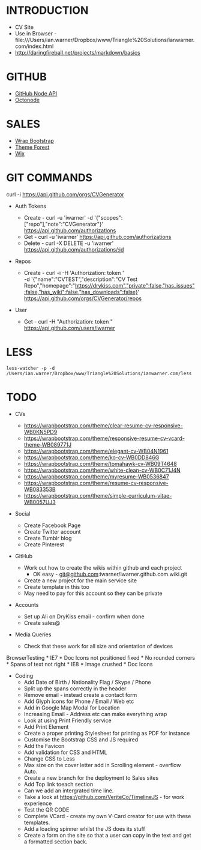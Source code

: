 # INTRODUCTION

* CV Site
* Use in Browser - file:///Users/ian.warner/Dropbox/www/Triangle%20Solutions/ianwarner.com/index.html
* http://daringfireball.net/projects/markdown/basics

# GITHUB

* [GitHub Node API](https://github.com/ajaxorg/node-github)
* [Octonode](https://github.com/pksunkara/octonode)

# SALES

* [Wrap Bootstrap](https://wrapbootstrap.com/)
* [Theme Forest](http://themeforest.net/)
* [Wix](http://wix.com/)

# GIT COMMANDS

curl -i https://api.github.com/orgs/CVGenerator

* Auth Tokens
    * Create - curl -u 'iwarner' -d '{"scopes":["repo"],"note":"CVGenerator"}' https://api.github.com/authorizations
    * Get    - curl -u 'iwarner' https://api.github.com/authorizations
    * Delete - curl -X DELETE -u 'iwarner' https://api.github.com/authorizations/:id

* Repos
    * Create -
    curl -i -H 'Authorization: token ' \
    -d '{"name":"CVTEST","description":"CV Test Repo","homepage":"https://drykiss.com","private":false,"has_issues":false,"has_wiki":false,"has_downloads":false}' \
    https://api.github.com/orgs/CVGenerator/repos

* User
    * Get - curl -H "Authorization: token " https://api.github.com/users/iwarner

# LESS

    less-watcher -p -d /Users/ian.warner/Dropbox/www/Triangle%20Solutions/ianwarner.com/less

# TODO

* CVs
    * https://wrapbootstrap.com/theme/clear-resume-cv-responsive-WB0KN5PD9
    * https://wrapbootstrap.com/theme/responsive-resume-cv-vcard-theme-WB089771J
    * https://wrapbootstrap.com/theme/elegant-cv-WB04N1961
    * https://wrapbootstrap.com/theme/ko-cv-WB0DD846G
    * https://wrapbootstrap.com/theme/tomahawk-cv-WB09T4648
    * https://wrapbootstrap.com/theme/white-clean-cv-WB0C71J4N
    * https://wrapbootstrap.com/theme/myresume-WB0536847
    * https://wrapbootstrap.com/theme/resume-cv-responsive-WB083353B
    * https://wrapbootstrap.com/theme/simple-curriculum-vitae-WB0057UJ3

* Social
    * Create Facebook Page
    * Create Twitter account
    * Create Tumblr blog
    * Create Pinterest

* GitHub
    * Work out how to create the wikis within github and each project
        * OK easy - git@github.com:iwarner/iwarner.github.com.wiki.git
    * Create a new project for the main service site
    * Create template in this too
    * May need to pay for this account so they can be private

* Accounts
    * Set up Ali on DryKiss email - confirm when done
    * Create sales@

* Media Queries
    * Check that these work for all size and orientation of devices

BrowserTesting
    * IE7
        * Doc Icons not positioned fixed
        * No rounded corners
        * Spans of text not right
    * IE8
        * Image crushed
        * Doc Icons

* Coding
    * Add Date of Birth / Nationality Flag / Skype / Phone
    * Split up the spans correctly in the header
    * Remove email - instead create a contact form
    * Add Glyph icons for Phone / Email / Web etc
    * Add in Google Map Modal for Location
    * Increasing Email - Address etc can make everything wrap
    * Look at using Print Friendly service
    * Add Print Element
    * Create a proper printing Stylesheet for printing as PDF for instance
    * Customise the Bootstrap CSS and JS required
    * Add the Favicon
    * Add validation for CSS and HTML
    * Change CSS to Less
    * Max size on the cover letter add in Scrolling element - overflow Auto.
    * Create a new branch for the deployment to Sales sites
    * Add Top link toeach section
    * Can we add an intergrated time line.
    * Take a look at https://github.com/VeriteCo/TimelineJS - for work experience
    * Test the QR CODE
    * Complete VCard - create my own V-Card creator for use with these templates.
    * Add a loading spinner whilst the JS does its stuff
    * Create a form on the site so that a user can copy in the text and get a formatted section back.
